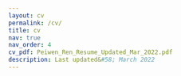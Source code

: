 ```yaml
---
layout: cv
permalink: /cv/
title: cv
nav: true
nav_order: 4
cv_pdf: Peiwen_Ren_Resume_Updated_Mar_2022.pdf
description: Last updated&#58; March 2022
---
```

